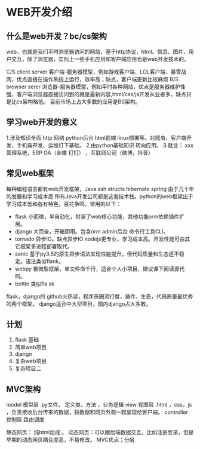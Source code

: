WEB开发介绍
===

## 什么是web开发？bc/cs架构
web，也就是我们平时浏览器访问的网站，基于http协议，html。信息、图片、用户交互，除了浏览器，实际上一些手机应用和客户端应用也是web开发技术的。

C/S  client  server 客户端-服务器模型，例如游戏客户端、LOL客户端、暴雪战网，优点直接在操作系统上运行，效率高；缺点，客户端更新比较麻烦
B/S  browser  serer  浏览器-服务器模型，例如平时各种网站，优点是服务器维护性强，客户端浏览器直接访问到的就是最新内容,html/css/js开发从业者多，缺点只是比cs架构略低。
目前市场上占大多数的应用是BS架构。

## 学习web开发的意义
1.涉及知识全面 http 网络 python后台 html前端 linux部署等。对爬虫、客户端开发、手机端开发、运维打下基础。
2.由python基础知识 转向应用。
3.就业： xxx管理系统，ERP OA（金蝶 钉钉） ，互联网公司（微博，抖音）

## 常见web框架
每种编程语言都有web开发框架，Java ssh structs hibernate spring
由于几十年的发展和学习成本高  所有Java开发公司都是这套技术栈。python的web框架出于学习成本低和各有特色，百花争鸣，常用的以下：
- flask 小而微，半自动化，封装了web核心功能，其他功能orm依赖插件扩展。
- django  大而全，开箱即用。包含orm admin后台 命令行工具CLI。
- tornado 异步IO。缺点异步IO nodejs更专业，学习成本高。开发性能可由其它框架多进程部署取代。
- sanic  基于py3.5的原生异步语法实现性能提升，但代码质量和生态还不稳定。语法类似flank。
- webpy  极微型框架，单文件命千行，适合个人小项目，建议课下阅读源代码。
- bottle  类似fla sk


flask，django的 github火热读，程序员圈流行度，插件、生态，代码质量最优秀的两个框架。
django适合中大型项目，国内django占大多数。

## 计划
1. flask 基础
2. 简单web项目
3. django
4. 复杂web项目
5. 复杂项目二

##  MVC架构
model  模型层    .py文件， 定义类、方法 ，业务逻辑
view   视图层    .html ，css，js ，负责接收后台传来的数据，将数据和网页外观一起呈现给客户端。
controller 控制层  路由调度


静态网页： 纯html组成 。 动态网页：可以跟后端数据交互，比如注册登录，但是早期的动态网页耦合度高，不易修改。
MVC优点；分层
























